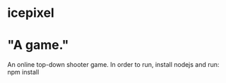 # icepixel
# "A game."

An online top-down shooter game.
In order to run, install nodejs and run:
npm install
